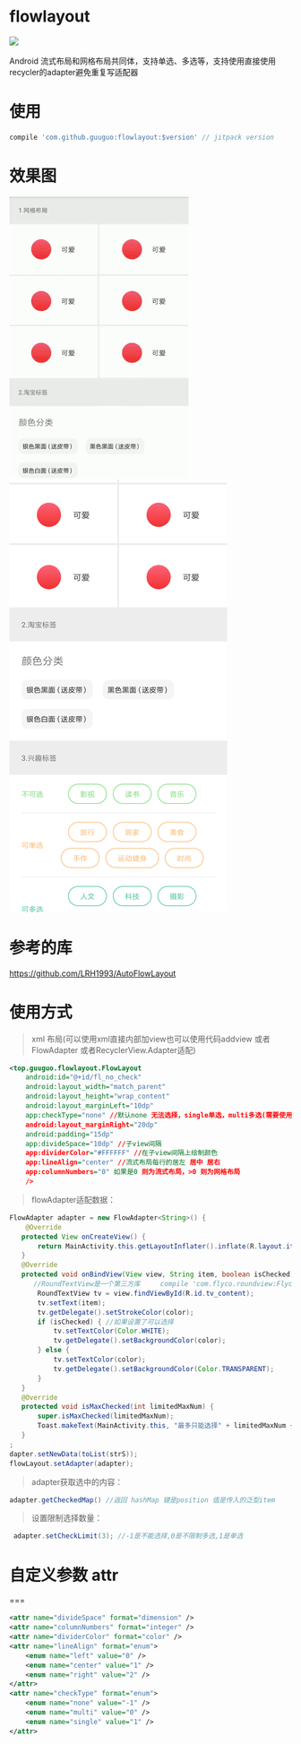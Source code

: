 flowlayout
=======
[![](https://jitpack.io/v/guuguo/flowLayout.svg)](https://jitpack.io/#guuguo/flowLayout)


Android 流式布局和网格布局共同体，支持单选、多选等，支持使用直接使用recycler的adapter避免重复写适配器
# 使用
```groovy
compile 'com.github.guuguo:flowlayout:$version' // jitpack version 
```
# 效果图
![image](recode.gif)
![image](pic1.png)

# 参考的库

https://github.com/LRH1993/AutoFlowLayout

# 使用方式

> xml 布局(可以使用xml直接内部加view也可以使用代码addview 或者FlowAdapter 或者RecyclerView.Adapter适配)

```xml
<top.guuguo.flowlayout.FlowLayout
    android:id="@+id/fl_no_check"
    android:layout_width="match_parent"
    android:layout_height="wrap_content"
    android:layout_marginLeft="10dp"
    app:checkType="none" //默认none 无法选择，single单选，multi多选(需要使用FlowAdapter适配数据才能选择)
    android:layout_marginRight="20dp"
    android:padding="15dp"
    app:divideSpace="10dp" //子view间隔
    app:dividerColor="#FFFFFF" //在子view间隔上绘制颜色
    app:lineAlign="center" //流式布局每行的居左 居中 居右
    app:columnNumbers="0" 如果是0 则为流式布局，>0 则为网格布局
    />
```
> flowAdapter适配数据：
```java
FlowAdapter adapter = new FlowAdapter<String>() {
    @Override
   protected View onCreateView() {
       return MainActivity.this.getLayoutInflater().inflate(R.layout.item_tag, view, false)
   }
   @Override
   protected void onBindView(View view, String item, boolean isChecked) {
      //RoundTextView是一个第三方库     compile 'com.flyco.roundview:FlycoRoundView_Lib:1.1.4@aar'
       RoundTextView tv = view.findViewById(R.id.tv_content);
       tv.setText(item);
       tv.getDelegate().setStrokeColor(color);
       if (isChecked) { //如果设置了可以选择
           tv.setTextColor(Color.WHITE);
           tv.getDelegate().setBackgroundColor(color);
       } else {
           tv.setTextColor(color);
           tv.getDelegate().setBackgroundColor(Color.TRANSPARENT);
       }
   }
   @Override
   protected void isMaxChecked(int limitedMaxNum) {
       super.isMaxChecked(limitedMaxNum);
       Toast.makeText(MainActivity.this, "最多只能选择" + limitedMaxNum + "个", Toast.LENGTH_SHORT
   }
;
dapter.setNewData(toList(strS));
flowLayout.setAdapter(adapter);
```
> adapter获取选中的内容：
```java
adapter.getCheckedMap() //返回 hashMap 键是position 值是传入的泛型item
```
> 设置限制选择数量：
```java
 adapter.setCheckLimit(3); //-1是不能选择,0是不限制多选,1是单选
```
# 自定义参数 attr
===

```xml 
<attr name="divideSpace" format="dimension" />
<attr name="columnNumbers" format="integer" />
<attr name="dividerColor" format="color" />
<attr name="lineAlign" format="enum">
    <enum name="left" value="0" />
    <enum name="center" value="1" />
    <enum name="right" value="2" />
</attr>
<attr name="checkType" format="enum">
    <enum name="none" value="-1" />
    <enum name="multi" value="0" />
    <enum name="single" value="1" />
</attr>
```


